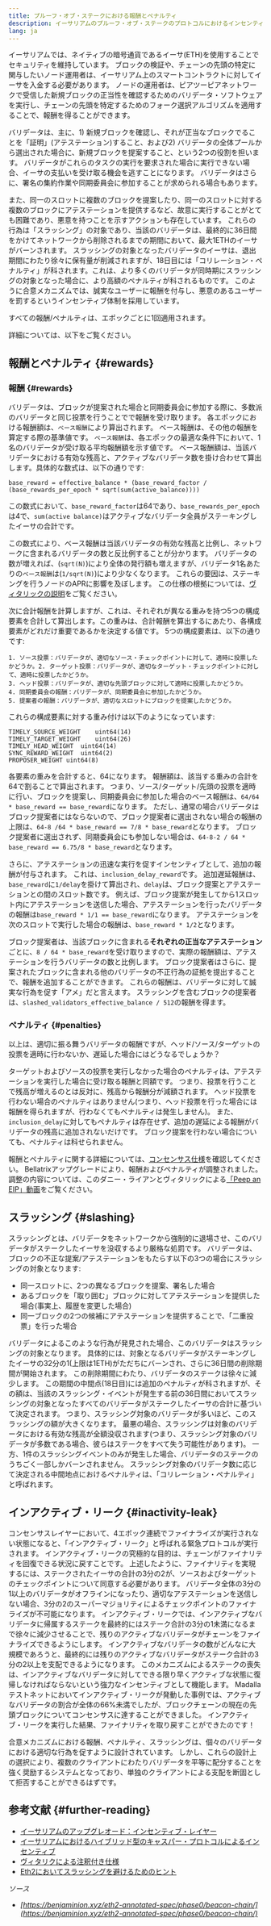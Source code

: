 ```yaml
---
title: プルーフ・オブ・ステークにおける報酬とペナルティ
description: イーサリアムのプルーフ・オブ・ステークのプロトコルにおけるインセンティブについて学ぶ
lang: ja
---
```


イーサリアムでは、ネイティブの暗号通貨であるイーサ(ETH)を使用することでセキュリティを維持しています。 ブロックの検証や、チェーンの先頭の特定に関与したいノード運用者は、イーサリアム上のスマートコントラクトに対してイーサを入金する必要があります。 ノードの運用者は、ピアツーピアネットワークで受信した新規ブロックの正当性を確認するためのバリデータ・ソフトウェアを実行し、チェーンの先頭を特定するためのフォーク選択アルゴリズムを適用することで、報酬を得ることができます。

バリデータは、主に、1) 新規ブロックを確認し、それが正当なブロックでることを「証明」(アテステーション)すること、および2) バリデータの全体プールから選出された場合に、新規ブロックを提案すること、という2つの役割を担います。 バリデータがこれらのタスクの実行を要求された場合に実行できない場合、イーサの支払いを受け取る機会を逃すことになります。 バリデータはさらに、署名の集約作業や同期委員会に参加することが求められる場合もあります。

また、同一のスロットに複数のブロックを提案したり、同一のスロットに対する複数のブロックにアテステーションを提供するなど、故意に実行することがとても困難であり、悪意を持つことを示すアクションも存在しています。 これらの行為は「スラッシング」の対象であり、当該のバリデータは、最終的に36日間をかけてネットワークから削除されるまでの期間において、最大1ETHのイーサがバーンされます。 スラッシングの対象となったバリデータのイーサは、退出期間にわたり徐々に保有量が削減されますが、18日目には「コリレーション・ペナルティ」が科されます。これは、より多くのバリデータが同時期にスラッシングの対象となった場合に、より高額のペナルティが科されるものです。 このように合意メカニズムでは、誠実なユーザーに報酬を付与し、悪意のあるユーザーを罰するというインセンティブ体制を採用しています。

すべての報酬/ペナルティは、エポックごとに1回適用されます。

詳細については、以下をご覧ください。

## 報酬とペナルティ {#rewards}

### 報酬 {#rewards}

バリデータは、ブロックが提案された場合と同期委員会に参加する際に、多数派のバリデータと同じ投票を行うことでで報酬を受け取ります。 各エポックにおける報酬額は、`べース報酬`により算出されます。 ベース報酬は、その他の報酬を算定する際の基準値です。 `ベース報酬`は、各エポックの最適な条件下において、1名のバリデータが受け取る平均報酬額を示す値です。 ベース報酬額は、当該バリデータにおける有効な残高と、アクティブなバリデータ数を掛け合わせて算出します。具体的な数式は、以下の通りです:

```
base_reward = effective_balance * (base_reward_factor / (base_rewards_per_epoch * sqrt(sum(active_balance))))
```

この数式において、`base_reward_factor`は64であり、`base_rewards_per_epoch`は4で、`sum(active balance)`はアクティブなバリデータ全員がステーキングしたイーサの合計です。

この数式により、ベース報酬は当該バリデータの有効な残高と比例し、ネットワークに含まれるバリデータの数と反比例することが分かります。 バリデータの数が増えれば、(`sqrt(N)`)により全体の発行額も増えますが、バリデータ1名あたりの`ベース報酬`は(`1/sqrt(N)`)により少なくなります。 これらの要因は、ステーキングを行うノードのAPRに影響を及ぼします。 この仕様の根拠については、[ヴィタリックの説明](https://notes.ethereum.org/@vbuterin/rkhCgQteN?type=view#Base-rewards)をご覧ください。

次に合計報酬を計算しますが、これは、それぞれが異なる重みを持つ5つの構成要素を合計して算出します。この重みは、合計報酬を算出するにあたり、各構成要素がどれだけ重要であるかを決定する値です。 5つの構成要素は、以下の通りです:

```
1. ソース投票：バリデータが、適切なソース・チェックポイントに対して、適時に投票したかどうか。2. ターゲット投票：バリデータが、適切なターゲット・チェックポイントに対して、適時に投票したかどうか。
3. ヘッド投票：バリデータが、適切な先頭ブロックに対して適時に投票したかどうか。
4. 同期委員会の報酬：バリデータが、同期委員会に参加したかどうか。
5. 提案者の報酬：バリデータが、適切なスロットにブロックを提案したかどうか。
```

これらの構成要素に対する重み付けは以下のようになっています:

```
TIMELY_SOURCE_WEIGHT    uint64(14)
TIMELY_TARGET_WEIGHT    uint64(26)
TIMELY_HEAD_WEIGHT  uint64(14)
SYNC_REWARD_WEIGHT  uint64(2)
PROPOSER_WEIGHT uint64(8)
```

各要素の重みを合計すると、64になります。 報酬額は、該当する重みの合計を64で割ることで算出されます。 つまり、ソース/ターゲット/先頭の投票を適時に行い、ブロックを提案し、同期委員会に参加した場合のベース報酬は、`64/64 * base_reward == base_reward`になります。 ただし、通常の場合バリデータはブロック提案者にはならないので、ブロック提案者に選出されない場合の報酬の上限は、`64-8 /64 * base_reward == 7/8 * base_reward`となります。 ブロック提案者に選出されず、同期委員会にも参加しない場合は、`64-8-2 / 64 * base_reward == 6.75/8 * base_reward`となります。

さらに、アテステーションの迅速な実行を促すインセンティブとして、追加の報酬が付与されます。 これは、`inclusion_delay_reward`です。 追加遅延報酬は、`base_reward`に`1/delay`を掛けて算出され、`delay`は、ブロック提案とアテステーションとの間のスロット数です。 例えば、ブロック提案が発生してから1スロット内にアテステーションを送信した場合、アテステーションを行ったバリデータの報酬は`base_reward * 1/1 == base_reward`になります。 アテステーションを次のスロットで実行した場合の報酬は、`base_reward * 1/2`となります。

ブロック提案者は、当該ブロックに含まれる**それぞれの正当なアテステーション**ごとに、`8 / 64 * base_reward`を受け取りますので、実際の報酬額は、アテステーションを行うバリデータの数と比例します。 ブロック提案者はさらに、提案されたブロックに含まれる他のバリデータの不正行為の証拠を提出することで、報酬を追加することができます。 これらの報酬は、バリデータに対して誠実な行為を促す「アメ」だと言えます。 スラッシングを含むブロックの提案者は、`slashed_validators_effective_balance / 512`の報酬を得ます。

### ペナルティ {#penalties}

以上は、適切に振る舞うバリデータの報酬ですが、ヘッド/ソース/ターゲットの投票を適時に行わないか、遅延した場合にはどうなるでしょうか？

ターゲットおよびソースの投票を実行しなかった場合のペナルティは、アテステーションを実行した場合に受け取る報酬と同額です。 つまり、投票を行うことで残高が増えるのとは反対に、残高から報酬分が減額されます。 ヘッド投票を行わない場合のペナルティはありません(つまり、ヘッド投票を行った場合には報酬を得られますが、行わなくてもペナルティは発生しません)。 また、`inclusion_delay`に対してもペナルティは存在せず、追加の遅延による報酬がバリデータの残高に追加されないだけです。 ブロック提案を行わない場合についても、ペナルティは科せられません。

報酬とペナルティに関する詳細については、[コンセンサス仕様](https://github.com/ethereum/consensus-specs/blob/dev/specs/altair/beacon-chain.md)を確認してください。 Bellatrixアップグレードにより、報酬およびペナルティが調整されました。調整の内容については、このダニー・ライアンとヴィタリックによる[「Peep an EIP」動画](https://www.youtube.com/watch?v=iaAEGs1DMgQ)をご覧ください。

## スラッシング {#slashing}

スラッシングとは、バリデータをネットワークから強制的に退場させ、このバリデータがステークしたイーサを没収するより厳格な処罰です。 バリデータは、ブロックの不正な提案/アテステーションをもたらす以下の3つの場合にスラッシングの対象となります:

- 同一スロットに、2つの異なるブロックを提案、署名した場合
- あるブロックを「取り囲む」ブロックに対してアテステーションを提供した場合(事実上、履歴を変更した場合)
- 同一ブロックの2つの候補にアテステーションを提供することで、「二重投票」を行った場合

バリデータによるこのような行為が発見された場合、このバリデータはスラッシングの対象となります。 具体的には、対象となるバリデータがステーキングしたイーサの32分の1(上限は1ETH)がただちにバーンされ、さらに36日間の削除期間が開始されます。 この削除期間にわたり、バリデータのステークは徐々に減少します。 この期間の中間点(18日目)には追加のペナルティが科されますが、その額は、当該のスラッシング・イベントが発生する前の36日間においてスラッシングの対象となったすべてのバリデータがステークしたイーサの合計に基づいて決定されます。 つまり、スラッシング対象のバリデータが多いほど、このスラッシングの額が大きくなります。 最悪の場合、スラッシングは対象のバリデータにおける有効な残高が全額没収されます(つまり、スラッシング対象のバリデータが多数である場合、彼らはステークをすべて失う可能性があります)。 一方、1件のスラッシングイベントのみが発生した場合、バリデータのステークのうちごく一部しかバーンされません。 スラッシング対象のバリデータ数に応じて決定される中間地点におけるペナルティは、「コリレーション・ペナルティ」と呼ばれます。

## インアクティブ・リーク {#inactivity-leak}

コンセンサスレイヤーにおいて、4エポック連続でファイナライズが実行されない状態になると、「インアクティブ・リーク」と呼ばれる緊急プロトコルが実行されます。 インアクティブ・リークの究極的な目的は、チェーンがファイナリティを回復できる状況に戻すことです。 上述したように、ファイナリティを実現するには、ステークされたイーサの合計の3分の2が、ソースおよびターゲットのチェックポイントについて同意する必要があります。 バリデータ全体の3分の1以上のバリデータがオフラインになったり、適切なアテステーションを送信しない場合、3分の2のスーパーマジョリティによるチェックポイントのファイナライズが不可能になります。 インアクティブ・リークでは、インアクティブなバリデータに帰属するステークを最終的にはステーク合計の3分の1未満になるまで徐々に減少させることで、残りのアクティブなバリデータがチェーンをファイナライズできるようにします。 インアクティブなバリデータの数がどんなに大規模であろうと、最終的には残りのアクティブなバリデータがステーク合計の3分の2以上を支配できるようになります。 このメカニズムによるステークの喪失は、インアクティブなバリデータに対してできる限り早くアクティブな状態に復帰しなければならないという強力なインセンティブとして機能します。 Madallaテストネットにおいてインアクティブ・リークが発動した事例では、アクティブなバリデータの割合が全体の66%未満でしたが、ブロックチェーンの現在の先頭ブロックについてコンセンサスに達することができました。 インアクティブ・リークを実行した結果、ファイナリティを取り戻すことができたのです！

合意メカニズムにおける報酬、ペナルティ、スラッシングは、個々のバリデータにおける適切な行為を促すように設計されています。 しかし、これらの設計上の選択により、複数のクライアントにわたりバリデータを平等に配分することを強く奨励するシステムとなっており、単独のクライアントによる支配を断固として拒否することができるはずです。

## 参考文献 {#further-reading}

- [イーサリアムのアップグレオード：インセンティブ・レイヤー](https://eth2book.info/altair/part2/incentives)
- [イーサリアムにおけるハイブリッド型のキャスパー・プロトコルによるインセンティブ](https://arxiv.org/pdf/1903.04205.pdf)
- [ヴィタリクによる注釈付き仕様](https://github.com/ethereum/annotated-spec/blob/master/phase0/beacon-chain.md#rewards-and-penalties-1)
- [Eth2においてスラッシングを避けるためのヒント](https://medium.com/prysmatic-labs/eth2-slashing-prevention-tips-f6faa5025f50)

_ソース_

- _[https://benjaminion.xyz/eth2-annotated-spec/phase0/beacon-chain/](https://benjaminion.xyz/eth2-annotated-spec/phase0/beacon-chain/)_
